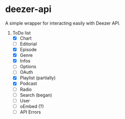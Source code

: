 # deezer-api
 A simple wrapper for interacting easily with Deezer API.
1. ToDo list 
    - [x] Chart 
    - [ ] Editorial 
    - [x] Episode
    - [x] Genre 
    - [x] Infos 
    - [ ] Options
    - [ ] OAuth
    - [x] Playlist (partially)
    - [x] Podcast 
    - [ ] Radio
    - [ ] Search (began)
    - [ ] User 
    - [ ] oEmbed (?)
    - [ ] API Errors 
